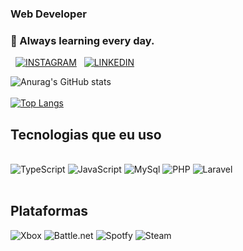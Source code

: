 ### Web Developer
### 🌱 Always learning every day.

   [![INSTAGRAM]( https://img.shields.io/badge/Instagram-E4405F?style=for-the-badge&logo=instagram&logoColor=white)](https://intagram.com/e.araujo07)
     [![LINKEDIN](https://img.shields.io/badge/LinkedIn-0077B5?style=for-the-badge&logo=linkedin&logoColor=white)](https://www.linkedin.com/in/eduardo-araujo-7435441b6/)
	
   ![Anurag's GitHub stats](https://github-readme-stats.vercel.app/api?username=araujoedu7&show_icons=true&theme=dark)<br><br>
   [![Top Langs](https://github-readme-stats.vercel.app/api/top-langs/?username=araujoedu7)](https://github.com/anuraghazra/github-readme-stats)

   ## Tecnologias que eu uso 
   
   <div style="display: inline_block"><br/>
     <img aling="center" alt="TypeScript" src="https://img.shields.io/badge/TypeScript-007ACC?style=for-the-badge&logo=typescript&logoColor=white">
     <img aling="center" alt="JavaScript" src="https://img.shields.io/badge/JavaScript-F7DF1E?style=for-the-badge&logo=javascript&logoColor=black"> 
     <img aling="center" alt="MySql" src="https://img.shields.io/badge/MySQL-00000F?style=for-the-badge&logo=mysql&logoColor=white"> 
     <img aling="center" alt="PHP" src="https://img.shields.io/badge/PHP-777BB4?style=for-the-badge&logo=php&logoColor=white"> 
    <img aling="center" alt="Laravel" src="https://img.shields.io/badge/Laravel-FF2D20?style=for-the-badge&logo=laravel&logoColor=white"> <br/>
   </div>
   
  <div style="display: inline_block"><br/>
      <h2>Plataformas</h2>
       <img aling="center" alt="Xbox" src="https://img.shields.io/badge/Xbox-107C10?style=for-the-badge&logo=xbox&logoColor=white"> 
       <img aling="center" alt="Battle.net" src="https://img.shields.io/badge/Battle.net-000?style=for-the-badge&logo=battle.net&logoColor=148EFF"> 
       <img aling="center" alt="Spotfy" src="https://img.shields.io/badge/Spotify-1ED760?&style=for-the-badge&logo=spotify&logoColor=white"> 
       <img aling="center" alt="Steam" src="https://img.shields.io/badge/Steam-000000?style=for-the-badge&logo=steam&logoColor=white"> 
      </div>
